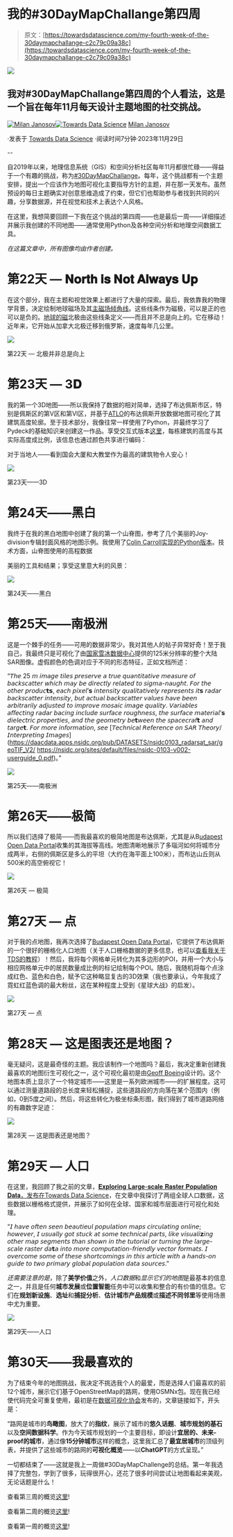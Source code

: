 # 我的#30DayMapChallange第四周

> 原文：[https://towardsdatascience.com/my-fourth-week-of-the-30daymapchallange-c2c79c09a38c](https://towardsdatascience.com/my-fourth-week-of-the-30daymapchallange-c2c79c09a38c)

![](../Images/12b3baa4f17e422bf7c211b032a15e54.png)

## 我对#30DayMapChallange第四周的个人看法，这是一个旨在每年11月每天设计主题地图的社交挑战。

[](https://medium.com/@janosovm?source=post_page-----c2c79c09a38c--------------------------------)[![Milan Janosov](../Images/77b62460041f66ec4585a81baef81a03.png)](https://medium.com/@janosovm?source=post_page-----c2c79c09a38c--------------------------------)[](https://towardsdatascience.com/?source=post_page-----c2c79c09a38c--------------------------------)[![Towards Data Science](../Images/a6ff2676ffcc0c7aad8aaf1d79379785.png)](https://towardsdatascience.com/?source=post_page-----c2c79c09a38c--------------------------------) [Milan Janosov](https://medium.com/@janosovm?source=post_page-----c2c79c09a38c--------------------------------)

·发表于 [Towards Data Science](https://towardsdatascience.com/?source=post_page-----c2c79c09a38c--------------------------------) ·阅读时间7分钟·2023年11月29日

--

自2019年以来，地理信息系统（GIS）和空间分析社区每年11月都很忙碌——得益于一个有趣的挑战，称为[#30DayMapChallange](https://30daymapchallenge.com)。每年，这个挑战都有一个主题安排，提出一个应该作为地图可视化主要指导方针的主题，并在那一天发布。虽然预设的每日主题确实对创意思维造成了约束，但它们也帮助参与者找到共同的兴趣，分享数据源，并在视觉和技术上表达个人风格。

在这里，我想简要回顾一下我在这个挑战的第四周——也是最后一周——详细描述并展示我创建的不同地图——通常使用Python及各种空间分析和地理空间数据工具。

*在这篇文章中，所有图像均由作者创建。*

# 第22天 — 𝐍𝐨𝐫𝐭𝐡 𝐢𝐬 𝐍𝐨𝐭 𝐀𝐥𝐰𝐚𝐲𝐬 𝐔𝐩

在这个部分，我在主题和视觉效果上都进行了大量的探索。最后，我依靠我的物理学背景，决定绘制地球磁场及其[主磁场倾角线](https://www.ncei.noaa.gov/products/world-magnetic-model)。这些线条作为磁极，可以是正的也可以是负的。[地球的磁](https://www.arcgis.com/home/item.html?id=3b9045c4d1aa408694d3759d1aa5ede4)北极由这些线条定义——而且并不总是向上的。它在移动！近年来，它开始从加拿大北极迁移到俄罗斯，速度每年几公里。

![](../Images/139c62302b0c632d28833d41d910c9f1.png)

第22天 — 北极并非总是向上

# 第23天 — 3𝐃

我的第一个3D地图——所以我保持了数据的相对简单，选择了布达佩斯市区，特别是佩斯区的第V区和第VI区，并基于[ATLO](https://www.linkedin.com/company/35472656)的布达佩斯开放数据地图可视化了其建筑高度轮廓。至于技术部分，我像往常一样使用了Python，并最终学习了Pydeck的基础知识来创建这一作品。享受交互式版本[这里](https://www.janosov.com/DAY23.html)，每栋建筑的高度与其实际高度成比例，该信息也通过颜色共享进行编码：

对于当地人——看到国会大厦和大教堂作为最高的建筑物令人安心！

![](../Images/dfad9de4e744c07ab8a57402cc0639a0.png)

第23天——3D

# 第24天——黑白

我终于在我的黑白地图中创建了我的第一个山脊图，参考了几个美丽的Joy-division专辑封面风格的地图示例。我使用了[Colin Carroll实现的Python版本](https://github.com/ColCarroll/ridge_map)。技术方面，山脊图使用的高程数据

美丽的工具和结果；享受这里意大利的风景：

![](../Images/6e4b2dda509dfda0a6acc2887ee0f1fb.png)

第24天——黑白

# 第25天——南极洲

这是一个棘手的任务——可用的数据非常少。我对其他人的帖子异常好奇！至于我自己，我最终只是可视化了由[国家雪冰数据中心](https://nsidc.org/data/nsidc-0103/versions/2)提供的125米分辨率的整个大陆SAR图像。虚假颜色的色调对应于不同的形态特征，正如文档所述：

“𝘛𝘩𝘦 25 𝘮 𝘪𝘮𝘢𝘨𝘦 𝘵𝘪𝘭𝘦𝘴 𝘱𝘳𝘦𝘴𝘦𝘳𝘷𝘦 𝘢 𝘵𝘳𝘶𝘦 𝘲𝘶𝘢𝘯𝘵𝘪𝘵𝘢𝘵𝘪𝘷𝘦 𝘮𝘦𝘢𝘴𝘶𝘳𝘦 𝘰𝘧 𝘣𝘢𝘤𝘬𝘴𝘤𝘢𝘵𝘵𝘦𝘳 𝘸𝘩𝘪𝘤𝘩 𝘮𝘢𝘺 𝘣𝘦 𝘥𝘪𝘳𝘦𝘤𝘵𝘭𝘺 𝘳𝘦𝘭𝘢𝘵𝘦𝘥 𝘵𝘰 𝘴𝘪𝘨𝘮𝘢-𝘯𝘢𝘶𝘨𝘩𝘵. 𝘍𝘰𝘳 𝘵𝘩𝘦 𝘰𝘵𝘩𝘦𝘳 𝘱𝘳𝘰𝘥𝘶𝘤𝘁𝘀, 𝘦𝘢𝘤𝘩 𝘱𝘪𝘹𝘦𝘭’𝘀 𝘪𝘯𝘵𝘦𝘯𝘴𝘪𝘵𝘺 𝘲𝘶𝘢𝘭𝘪𝘵𝘢𝘵𝘪𝘷𝘦𝘭𝘺 𝘳𝘦𝘱𝘳𝘦𝘴𝘦𝘯𝘵𝘴 𝘪𝘵𝘀 𝘳𝘢𝘥𝘢𝘳 𝘣𝘢𝘤𝘬𝘴𝘤𝘢𝘵𝘵𝘦𝘳 𝘪𝘯𝘵𝘦𝘯𝘴𝘪𝘵𝘺, 𝘣𝘶𝘵 𝘢𝘤𝘵𝘶𝘢𝘭 𝘣𝘢𝘤𝘬𝘴𝘤𝘢𝘵𝘵𝘦𝘳 𝘷𝘢𝘭𝘶𝘦𝘴 𝘩𝘢𝘷𝘦 𝘣𝘦𝘦𝘯 𝘢𝘳𝘣𝘪𝘵𝘳𝘢𝘳𝘪𝘭𝘺 𝘢𝘥𝘫𝘶𝘴𝘵𝘦𝘥 𝘵𝘰 𝘪𝘮𝘱𝘳𝘰𝘷𝘦 𝘮𝘰𝘴𝘢𝘪𝘤 𝘪𝘮𝘢𝘨𝘦 𝘲𝘶𝘢𝘭𝘪𝘵𝘺. 𝘝𝘢𝘳𝘪𝘢𝘣𝘭𝘦𝘴 𝘢𝘧𝘧𝘦𝘤𝘵𝘪𝘯𝘨 𝘳𝘢𝘥𝘢𝘳 𝘣𝘢𝘤𝘪𝘯𝘨 𝘪𝘯𝘤𝘭𝘶𝘥𝘦 𝘴𝘶𝘳𝘧𝘢𝘤𝘦 𝘳𝘰𝘶𝘨𝘩𝘯𝘦𝘴𝘴, 𝘵𝘩𝘦 𝘴𝘶𝘳𝘧𝘢𝘤𝘦 𝘮𝘢𝘵𝘦𝘳𝘪𝘢𝘭’𝘀 𝘥𝘪𝘦𝘭𝘦𝘤𝘵𝘳𝘪𝘤 𝘱𝘳𝘰𝘱𝘦𝘳𝘵𝘪𝘦𝘴, 𝘢𝘯𝘥 𝘵𝘩𝘦 𝘨𝘦𝘰𝘮𝘦𝘵𝘳𝘺 𝘣𝘦𝘁𝘸𝘦𝘦𝘯 𝘵𝘩𝘦 𝘴𝘱𝘢𝘤𝘦𝘤𝘳𝘢𝘧𝘁 𝘢𝘯𝘥 𝘵𝘢𝘳𝘨𝘦𝘁. 𝘍𝘰𝘳 𝘮𝘰𝘳𝘦 𝘪𝘯𝘧𝘰𝘳𝘮𝘢𝘵𝘪𝘰𝘯, 𝘴𝘦𝘦 [𝘛𝘦𝘤𝘩𝘯𝘪𝘤𝘢𝘭 𝘙𝘦𝘧𝘦𝘳𝘦𝘯𝘤𝘦 𝘰𝘯 𝘚𝘈𝘙 𝘛𝘩𝘦𝘰𝘳𝘺/𝘐𝘯𝘵𝘦𝘳𝘱𝘳𝘦𝘵𝘪𝘯𝘨 𝘐𝘮𝘢𝘨𝘦𝘴](https://daacdata.apps.nsidc.org/pub/DATASETS/nsidc0103_radarsat_sar/geoTIF_V2/ https://nsidc.org/sites/default/files/nsidc-0103-v002-userguide_0.pdf)。”

![](../Images/41dfff4144075ce170db9ac5a2905fa4.png)

第25天——南极洲

# 第26天——极简

所以我们选择了极简——而我最喜欢的极简地图是布达佩斯，尤其是从B[udapest Open Data Portal](https://atlo.team/boda/)收集的其海拔等高线。地图清晰地展示了多瑙河如何将城市分成两半，右侧的佩斯区是多么的平坦（大约在海平面上100米），而布达山丘则从500米的高空俯视它！

![](../Images/812f43d35ab51998414d17734f6562d4.png)

第26天 — 极简

# 第27天 — 点

对于我的点地图，我再次选择了[Budapest Open Data Portal](https://atlo.team/boda/)，它提供了布达佩斯的一个很好的栅格化人口地图（关于人口栅格数据的更多信息，也可以[查看我关于TDS的教程](/exploring-large-scale-raster-population-data-72803cf7f2ad)）！然后，我将每个网格单元转化为其多边形的POI，并用一个大小与相应网格单元中的居民数量成比例的标记绘制每个POI。随后，我随机将每个点涂成红色、蓝色和白色，赋予它这种略显复古的3D效果（我也要承认，今年我成了霓虹红蓝色调的最大粉丝，这在某种程度上受到《星球大战》的启发）。

![](../Images/4a802c910f10940ebdb831d00d0be376.png)

第27天 — 点

# 第28天 — 这是图表还是地图？

毫无疑问，这是最奇怪的主题。我应该制作一个地图吗？最后，我决定重新创建我最喜欢的地图衍生可视化之一，这个可视化最初是由[Geoff Boeing](https://geoffboeing.com/2019/09/urban-street-network-orientation/)设计的。这个地图本质上显示了一个特定城市——这里是一系列欧洲城市——的扩展程度。这可以通过测量道路段的总长度来轻松捕捉，这些道路段的方向落在某个范围内（例如，0到5度之间）。然后，将这些转化为极坐标条形图，我们得到了城市道路网络的有趣数字足迹：

![](../Images/256537de65062a37754bca4511be1719.png)

第28天 — 这是图表还是地图？

# 第29天 — 人口

在这里，我回顾了我之前的文章，[𝐄𝐱𝐩𝐥𝐨𝐫𝐢𝐧𝐠 𝐋𝐚𝐫𝐠𝐞-𝐬𝐜𝐚𝐥𝐞 𝐑𝐚𝐬𝐭𝐞𝐫 𝐏𝐨𝐩𝐮𝐥𝐚𝐭𝐢𝐨𝐧 𝐃𝐚𝐭𝐚，发布在Towards Data Science](/exploring-large-scale-raster-population-data-72803cf7f2ad)，在文章中我探讨了两组全球人口数据，这些数据以栅格格式提供，并展示了如何在全球、国家和城市层面进行可视化和处理。

“𝘐 𝘩𝘢𝘷𝘦 𝘰𝘧𝘵𝘦𝘯 𝘴𝘦𝘦𝘯 𝘣𝘦𝘢𝘶𝘵𝘪𝘦𝘶𝘭 𝘱𝘰𝘱𝘶𝘭𝘢𝘵𝘪𝘰𝘯 𝘮𝘢𝘱𝘴 𝘤𝘪𝘳𝘤𝘶𝘭𝘢𝘵𝘪𝘯𝘨 𝘰𝘯𝘭𝘪𝘯𝘦; 𝘩𝘰𝘸𝘦𝘷𝘦𝘳, 𝘐 𝘶𝘴𝘶𝘢𝘭𝘭𝘺 𝘨𝘰𝘵 𝘴𝘵𝘶𝘤𝘬 𝘢𝘵 𝘴𝘰𝘮𝘦 𝘵𝘦𝘤𝘩𝘯𝘪𝘤𝘢𝘭 𝘱𝘢𝘳𝘵𝘴, 𝘭𝘪𝘬𝘦 𝘷𝘪𝘴𝘶𝘢𝘭𝘪𝘇𝘪𝘯𝘨 𝘰𝘵𝘩𝘦𝘳 𝘮𝘢𝘱 𝘴𝘦𝘨𝘮𝘦𝘯𝘵𝘴 𝘵𝘩𝘢𝘯 𝘴𝘩𝘰𝘸𝘯 𝘪𝘯 𝘵𝘩𝘦 𝘵𝘶𝘵𝘰𝘳𝘪𝘢𝘭 𝘰𝘳 𝘵𝘶𝘳𝘯𝘪𝘯𝘨 𝘵𝘩𝘦 𝘭𝘢𝘳𝘨𝘦-𝘴𝘤𝘢𝘭𝘦 𝘳𝘢𝘴𝘵𝘦𝘳 𝘥𝘢𝘁𝘢 𝘪𝘯𝘵𝘰 𝘮𝘰𝘳𝘦 𝘤𝘰𝘮𝘱𝘶𝘵𝘢𝘵𝘪𝘰𝘯-𝘧𝘳𝘪𝘦𝘯𝘥𝘭𝘺 𝘷𝘦𝘤𝘵𝘰𝘳 𝘧𝘰𝘳𝘮𝘢𝘵𝘴. 𝘐 𝘰𝘷𝘦𝘳𝘤𝘰𝘮𝘦 𝘴𝘰𝘮𝘦 𝘰𝘧 𝘵𝘩𝘦𝘴𝘦 𝘴𝘩𝘰𝘳𝘵𝘤𝘰𝘮𝘪𝘯𝘨𝘴 𝘪𝘯 𝘵𝘩𝘪𝘴 𝘢𝘳𝘵𝘪𝘤𝘭𝘦 𝘸𝘪𝘵𝘩 𝘢 𝘩𝘢𝘯𝘥𝘴-𝘰𝘯 𝘨𝘶𝘪𝘥𝘦 𝘵𝘰 𝘵𝘸𝘰 𝘱𝘳𝘪𝘮𝘢𝘳𝘺 𝘨𝘭𝘰𝘣𝘢𝘭 𝘱𝘰𝘱𝘶𝘭𝘢𝘵𝘪𝘰𝘯 𝘥𝘢𝘵𝘢 𝘴𝘰𝘶𝘳𝘤𝘦𝘴.”

*还需要注意的是*，除了**美学价值**之外，*人口数据*和*显示它们的地图*是最基本的信息之一，并且是任何**城市发展**或**位置智能**任务中可以收集和整合的有价值的信息。它们在**规划新设施**、**选址**和**捕捉分析**、**估计城市产品规模**或**描述不同邻里**等使用场景中尤为重要。

![](../Images/e811549b96386270b041ea9286abd745.png)

第29天——人口

# 第30天——我最喜欢的

为了结束今年的地图挑战，我决定不挑选我个人的最爱，而是选择人们最喜欢的前12个城市，展示它们基于OpenStreetMap的路网，使用OSMNx包。现在我已经使代码完全可重复使用，最初是在[数据可视化协会](https://nightingaledvs.com/livable-cities-urban-networks/)发布的，文章链接如下，开头是：

“路网是城市的**鸟瞰图**，放大了的**指纹**，展示了城市的**悠久话题**、**城市规划的基石**以及**空间数据科学**。作为今天城市规划的一个主要目标，即设计**宜居的、未来-proof的城市**，通过像**15分钟城市**这样的概念，这里我汇总了**最宜居城市**的顶级列表，并提供了这些城市的路网的**可视化概览**——以**ChatGPT**的方式呈现。”

一切都结束了——这就是我上一周做#30DayMapChallenge的总结。第一年我选择了完整包，学到了很多，玩得很开心，还花了很多时间尝试让地图看起来美观，无论话题是什么！

查看第三周的概览[这里](https://medium.com/p/11fbab10cae6)!

查看第二周的概览[这里](https://medium.com/p/11fbab10cae6)!

查看第一周的概览[这里](/my-first-week-of-the-30daymapchallange-1bef0646c88e)!
